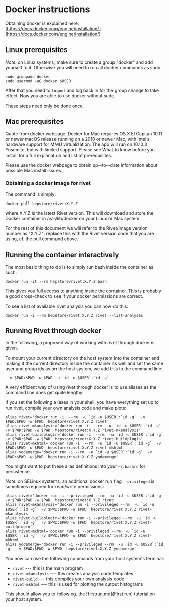 # Docker instructions

Obtaining docker is explained here: [https://docs.docker.com/engine/installation/.](https://docs.docker.com/engine/installation/)

## Linux prerequisites
*Note:* on Linux systems, make sure to create a group "docker"
and add yourself to it. Otherwise you will need to run all docker
commands as sudo.

```
sudo groupadd docker
sudo usermod -aG docker $USER
```

After that you need to `logout` and log back in for the group change to take effect. Now you are able to use docker without sudo.

These steps need only be done once.


## Mac prerequisites
Quote from docker webpage:
Docker for Mac requires OS X El Capitan 10.11 or newer macOS release running on a 2010 or newer Mac, with Intel’s hardware support for MMU virtualization. The app will run on 10.10.3 Yosemite, but with limited support. Please see What to know before you install for a full explanation and list of prerequisites.

Please use the docker webpage to obtain up--to--date information about possible Mac install issues.

### Obtaining a docker image for rivet

The command is simply:

```
docker pull hepstore/rivet:X.Y.Z
```

where X.Y.Z is the latest Rivet version. This will download and store the Docker container in /var/lib/docker on your Linux or Mac system.

For the rest of this document we will refer to the Rivet/image version number as "X.Y.Z": replace this with the Rivet version code that you are using, cf. the pull command above.


## Running the container interactively

The most basic thing to do is to simply run bash inside the container as such:


```
docker run -it --rm hepstore/rivet:X.Y.Z bash
```

This gives you full access to anything inside the container.
This is probably a good cross-check to see if your docker permissions
are correct.

To see a list of available rivet analysis you can now do this:

```
docker run -i --rm hepstore/rivet:X.Y.Z rivet --list-analyses
```


##  Running Rivet through docker

In the following, a proposed way of working with rivet through docker is given.

To mount your current directory on the host system into the container and making it the current directory inside the container as well and set the same user and group ids as on the host system, we add this to the command line:

```
 -v $PWD:$PWD -w $PWD -u `id -u $USER`:`id -g`
```


A very efficient way of using rivet through docker is to use aliases as the command line does get quite lengthy.

If you set the following aliases in your shell, you have everything set up to run rivet, compile your own analysis code and make plots:

```
alias rivet='docker run -i  --rm  -u `id -u $USER`:`id -g`  -v $PWD:$PWD -w $PWD  hepstore/rivet:X.Y.Z rivet'
alias rivet-mkanalysis='docker run -i  --rm  -u `id -u $USER`:`id -g`  -v $PWD:$PWD -w $PWD  hepstore/rivet:X.Y.Z rivet-mkanalysis'
alias rivet-buildplugin='docker run -i  --rm  -u `id -u $USER`:`id -g`  -v $PWD:$PWD -w $PWD  hepstore/rivet:X.Y.Z rivet-buildplugin'
alias rivet-mkhtml='docker run -i  --rm  -u `id -u $USER`:`id -g`  -v $PWD:$PWD -w $PWD  hepstore/rivet:X.Y.Z rivet-mkhtml'
alias yodamerge='docker run -i --rm  -u `id -u $USER`:`id -g`  -v $PWD:$PWD -w $PWD  hepstore/rivet:X.Y.Z yodamerge'
```

You might want to put these alias definitions into your `~/.bashrc` for persistence.

*Note:* on SELinux systems, an additional docker run flag `--privileged` is sometimes required for read/write permissions:
```
alias rivet='docker run -i --privileged --rm  -u `id -u $USER`:`id -g`  -v $PWD:$PWD -w $PWD  hepstore/rivet:X.Y.Z rivet'
alias rivet-mkanalysis='docker run -i --privileged --rm  -u `id -u $USER`:`id -g`  -v $PWD:$PWD -w $PWD  hepstore/rivet:X.Y.Z rivet-mkanalysis'
alias rivet-buildplugin='docker run -i --privileged --rm  -u `id -u $USER`:`id -g`  -v $PWD:$PWD -w $PWD  hepstore/rivet:X.Y.Z rivet-buildplugin'
alias rivet-mkhtml='docker run -i --privileged --rm  -u `id -u $USER`:`id -g`  -v $PWD:$PWD -w $PWD  hepstore/rivet:X.Y.Z rivet-mkhtml'
alias yodamerge='docker run -i --privileged --rm  -u `id -u $USER`:`id -g`  -v $PWD:$PWD -w $PWD  hepstore/rivet:X.Y.Z yodamerge'
```

You now can use the following commands from your host system's terminal:

* `rivet`              --- this is the main program
* `rivet-mkanalysis`   --- this creates analysis code templates
* `rivet-build`        --- this compiles your own analysis code
* `rivet-mkhtml`       --- this is used for plotting the output histograms

This should allow you to follow eg. the [firstrun.md](First run) tutorial on your host system.
